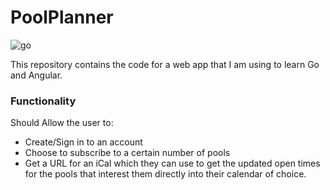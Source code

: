 # PoolPlanner

![go](https://github.com/milo-sobral/PoolPlanner/actions/workflows/go.yml/badge.svg)

This repository contains the code for a web app that I am using to learn Go and Angular.

### Functionality

Should Allow the user to:
* Create/Sign in to an account
* Choose to subscribe to a certain number of pools
* Get a URL for an iCal which they can use to get the updated open times for the pools that interest them directly into their calendar of choice.
